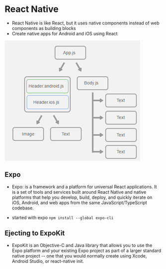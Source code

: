 # React Native

* React Native is like React, but it uses native components instead of web components as building blocks
* Create native apps for Android and iOS using React

![check](./img/a.png)

## Expo
* Expo: is a framework and a platform for universal React applications. It is a set of tools and services built around React Native and native platforms that help you develop, build, deploy, and quickly iterate on iOS, Android, and web apps from the same JavaScript/TypeScript codebase.

* started with expo ``npm install --global expo-cli``

## Ejecting to ExpoKit
* ExpoKit is an Objective-C and Java library that allows you to use the Expo platform and your existing Expo project as part of a larger standard native project -- one that you would normally create using Xcode, Android Studio, or react-native init.